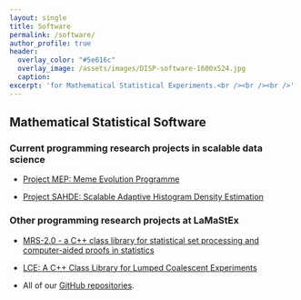 ```yaml
---
layout: single
title: Software
permalink: /software/
author_profile: true
header:
  overlay_color: "#5e616c"
  overlay_image: /assets/images/DISP-software-1600x524.jpg
  caption: 
excerpt: 'for Mathematical Statistical Experiments.<br /><br /><br />'
---
```


## Mathematical Statistical Software

### Current programming research projects in scalable data science

* [Project MEP: Meme Evolution Programme](https://lamastex.github.io/scalable-data-science/sds/research/mep/)

* [Project SAHDE: Scalable Adaptive Histogram Density Estimation](https://lamastex.github.io/scalable-data-science/sds/research/densityEstimation/sahde/)


### Other programming research projects at LaMaStEx


* [MRS-2.0 - a C++ class library for statistical set processing and computer-aided proofs in statistics](https://github.com/lamastex/mrs2)

* [LCE: A C++ Class Library for Lumped Coalescent Experiments](https://github.com/lamastex/lce)

* All of our [GitHub repositories](https://github.com/lamastex?tab=repositories). 
 





 
